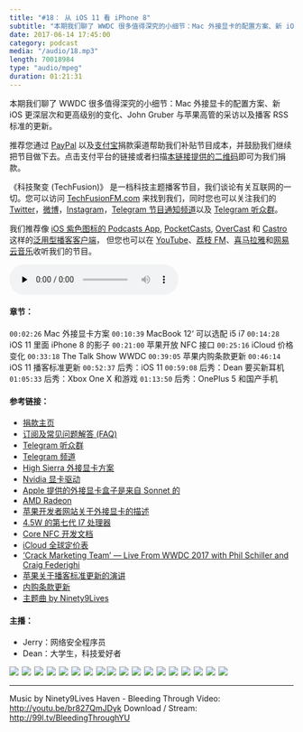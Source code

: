 ```yaml
---
title: "#18： 从 iOS 11 看 iPhone 8"
subtitle: "本期我们聊了 WWDC 很多值得深究的小细节：Mac 外接显卡的配置方案、新 iOS 更深层次和更高级别的变化、John Gruber 与苹果高管的采访以及播客 RSS 标准的更新。"
date: 2017-06-14 17:45:00
category: podcast
media: "/audio/18.mp3"
length: 70018984 
type: "audio/mpeg"
duration: 01:21:31
---
```


本期我们聊了 WWDC 很多值得深究的小细节：Mac 外接显卡的配置方案、新 iOS 更深层次和更高级别的变化、John Gruber 与苹果高管的采访以及播客 RSS 标准的更新。

推荐您通过 [PayPal](https://paypal.me/techfusionfm/5) 以及[支付宝](HTTPS://QR.ALIPAY.COM/FKX09288AJOENI0MVZXM12)捐款渠道帮助我们补贴节目成本，并鼓励我们继续把节目做下去。点击支付平台的链接或者扫描[本链接提供的二维码](https://techfusionfm.com/images/QR.JPG)即可为我们捐款。

《科技聚变 (TechFusion)》 是一档科技主题播客节目，我们谈论有关互联网的一切。您可以访问 [TechFusionFM.com](https://TechFusionFM.com) 来找到我们，同时您也可以关注我们的 [Twitter](http://twitter.com/TechFusionFM)，[微博](https://TechFusionFM.com/images/Weibo-Icon-BW.svg)，[Instagram](http://instagram.com/TechFusionFM)，[Telegram 节目通知频道](https://https://t.me/TechFusion)以及 [Telegram 听众群](https://https://t.me/TechFusionChat)。

我们推荐像 [iOS 紫色图标的 Podcasts App](https://itunes.apple.com/cn/podcast/id1202658654), [PocketCasts](http://pca.st/podcast/28fcd200-cc7c-0134-10da-25324e2a541d), [OverCast](https://overcast.fm) 和 [Castro](http://supertop.co/castro/) 这样的[泛用型播客客户端](https://techfusionfm.com/faq)， 但您也可以在 [YouTube](https://www.youtube.com/channel/UC6uvHf21Tjm5lepw6P2Ki-Q)、[荔枝 FM](https://www.lizhi.fm/1494013/)、[喜马拉雅](http://www.ximalaya.com/72456289/album/6648521)和[网易云音乐](http://music.163.com/#/djradio?id=347498120)收听我们的节目。

<audio class="audioPlayer" controls preload="none" src="https://techfusionfm.com/audio/18.mp3"></audio>

#### 章节：
```00:02:26``` Mac 外接显卡方案
```00:10:39``` MacBook 12‘ 可以选配 i5 i7
```00:14:28``` iOS 11 里面 iPhone 8 的影子
```00:21:00``` 苹果开放 NFC 接口
```00:25:16``` iCloud 价格变化
```00:33:18``` The Talk Show WWDC
```00:39:05``` 苹果内购条款更新
```00:46:14``` iOS 11 播客标准更新
```00:52:37``` 后秀：iOS 11
```00:59:08``` 后秀：Dean 要买新耳机
```01:05:33``` 后秀：Xbox One X 和游戏
```01:13:50``` 后秀：OnePlus 5 和国产手机

#### 参考链接：
- [捐款主页](https://techfusionfm.com/donate)
- [订阅及常见问题解答 (FAQ)](https://techfusionfm.com/faq)
- [Telegram 听众群](https://telegram.me/TechFusionChat)
- [Telegram 频道](https://telegram.me/TechFusion)
- [High Sierra 外接显卡方案](https://9to5mac.com/2017/06/07/hands-on-macos-high-sierra-native-egpu-support-shows-promise-video/)
- [Nvidia 显卡驱动](https://9to5mac.com/2017/04/11/nvidia-releases-pascal-web-drivers-mac-os-gtx-10-series-cards/)
- [Apple 提供的外接显卡盒子是来自 Sonnet 的](http://www.sonnettech.com/product/egfx-breakaway-box.html)
- [AMD Radeon](http://shop.amd.com/zh-cn/components/graphic-cards)
- [苹果开发者网站关于外接显卡的描述](https://developer.apple.com/development-kit/external-graphics/)
- [4.5W 的第七代 I7 处理器](http://ark.intel.com/products/95441/)
- [Core NFC 开发文档](https://developer.apple.com/documentation/corenfc)
- [iCloud 全球定价表](https://support.apple.com/zh-cn/HT201238)
- [‘Crack Marketing Team’ — Live From WWDC 2017 with Phil Schiller and Craig Federighi](https://daringfireball.net/thetalkshow/2017/06/06/ep-193)
- [苹果关于播客标准更新的演讲](https://developer.apple.com/videos/play/wwdc2017/512/)
- [内购条款更新](https://developer.apple.com/app-store/review/guidelines/#payments)
- [主题曲 by Ninety9Lives](http://99l.tv/BleedingThroughYU)

#### 主播：
- Jerry：网络安全程序员
- Dean：大学生，科技爱好者

<a href = "https://itunes.apple.com/cn/podcast/%E7%A7%91%E6%8A%80%E8%81%9A%E5%8F%98-techfusion/id1202658654?mt=2"><img src="https://TechFusionFM.com/images/Apple-Podcast-Icon-BW.svg"></a><span style="padding: 3px"></span><a href = "http://pca.st/podcast/28fcd200-cc7c-0134-10da-25324e2a541d"><img src="https://TechFusionFM.com/images/Pocket-Casts-Icon-BW.svg"></a><span style="padding: 3px"></span><a href = "https://overcast.fm/itunes1202658654/techfusion"><img src="https://TechFusionFM.com/images/Overcast-Icon-BW.svg"></a><span style="padding: 3px"></span><a href = "https://playmusic.app.goo.gl/?ibi=com.google.PlayMusic&isi=691797987&ius=googleplaymusic&link=https://play.google.com/music/m/Ipiouils7kq2tvqibapqnnwsm5u?t%3D%25E7%25A7%2591%25E6%258A%2580%25E8%2581%259A%25E5%258F%2598_%28TechFusion%29%26pcampaignid%3DMKT-na-all-co-pr-mu-pod-16"><img src="https://TechFusionFM.com/images/Play-Music-Icon-BW.svg"></a><span style="padding: 3px"></span><a href = "https://www.lizhi.fm/1494013/"><img src="https://TechFusionFM.com/images/LizhiFM-Icon-BW.svg"></a><span style="padding: 3px"></span><a href = "http://www.ximalaya.com/72456289/album/6648521"><img src="https://TechFusionFM.com/images/Ximalaya-Icon-BW.svg"></a><span style="padding: 3px"></span><a href = "http://music.163.com/#/djradio?id=347498120"><img src="https://TechFusionFM.com/images/163-Music-Icon-BW.svg"></a><span style="padding: 3px"></span><a href = "https://soundcloud.com/techfusion"><img src="https://TechFusionFM.com/images/SoundCloud-Icon-BW.svg"></a><span style="padding: 3px"><a href = "http://twitter.com/TechFusionFM"><img src="https://TechFusionFM.com/images/Twitter-Icon-BW.svg"></a><span style="padding: 3px"></span><a href = "http://weibo.com/TechFusionFM"><img src="https://TechFusionFM.com/images/Weibo-Icon-BW.svg"></a><span style="padding: 3px"></span><a href = "http://instagram.com/TechFusionFM"><img src="https://TechFusionFM.com/images/Instagram-Icon-BW.svg"></a><span style="padding: 3px"></span><a href = "https://https://t.me/TechFusion"><img src="https://TechFusionFM.com/images/Telegram-Channel-Icon-BW.svg"></a><span style="padding: 3px"></span><a href = "https://t.me/TechFusionChat"><img src="https://TechFusionFM.com/images/Telegram-Chat-Icon-BW.svg"></a><span style="padding: 3px"></span><a href = "https://www.zhihu.com/people/techfusion/activities"><img src="https://TechFusionFM.com/images/Zhihu-Icon-BW.svg"></a><span style="padding: 3px"></span><a href = "mailto:hi@TechFusionFM.com"><img src="https://TechFusionFM.com/images/Email-Icon-BW.svg"></a><span style="padding: 3px"></span><a href = "https://www.youtube.com/channel/UC6uvHf21Tjm5lepw6P2Ki-Q"><img src="https://TechFusionFM.com/images/YouTube-Icon-BW.svg"></a><span style="padding: 3px"></span><a href = "http://i.youku.com/techfusion"><img src="https://TechFusionFM.com/images/Youku-Icon-BW.svg"></a><span style="padding: 3px"></span><a href = "http://www.tudou.com/home/TechFusion"><img src="https://TechFusionFM.com/images/Tudou-Icon-BW.svg"></a>

---
Music by Ninety9Lives
Haven - Bleeding Through
Video: http://youtu.be/br827QmJDyk
Download / Stream: http://99l.tv/BleedingThroughYU